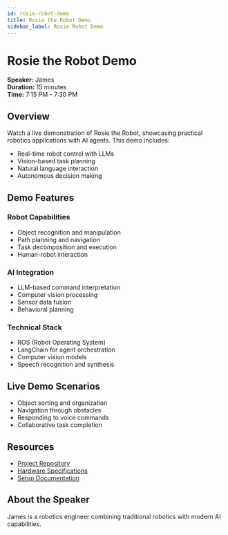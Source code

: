 ```yaml
---
id: rosie-robot-demo
title: Rosie the Robot Demo
sidebar_label: Rosie Robot Demo
---
```


# Rosie the Robot Demo

**Speaker:** James  
**Duration:** 15 minutes  
**Time:** 7:15 PM - 7:30 PM

## Overview

Watch a live demonstration of Rosie the Robot, showcasing practical robotics applications with AI agents. This demo includes:

- Real-time robot control with LLMs
- Vision-based task planning
- Natural language interaction
- Autonomous decision making

## Demo Features

### Robot Capabilities

- Object recognition and manipulation
- Path planning and navigation
- Task decomposition and execution
- Human-robot interaction

### AI Integration

- LLM-based command interpretation
- Computer vision processing
- Sensor data fusion
- Behavioral planning

### Technical Stack

- ROS (Robot Operating System)
- LangChain for agent orchestration
- Computer vision models
- Speech recognition and synthesis

## Live Demo Scenarios

- Object sorting and organization
- Navigation through obstacles
- Responding to voice commands
- Collaborative task completion

## Resources

- [Project Repository](#)
- [Hardware Specifications](#)
- [Setup Documentation](#)

## About the Speaker

James is a robotics engineer combining traditional robotics with modern AI capabilities.